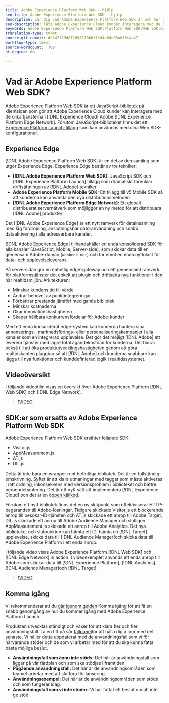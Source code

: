 ```yaml
---
title: Adobe Experience Platform Web SDK - hjälp
seo-title: Adobe Experience Platform Web SDK - hjälp
description: Lär dig vad Adobe Experience Platform Web SDK är och hur det kan användas.
seo-description: låta Adobe Experience Cloud kunder interagera med de olika tjänsterna i Experience Cloud.
keywords: Adobe Experience Platform Web SDK;Platform Web SDK;Web SDK;edge;Visitor.js;AppMeasurement.js;AT.js;DIL.js;web sdk;SDK;web SDK;Launch;launch
translation-type: tm+mt
source-git-commit: db742119d8f169817080f1fd4e0dc08a0f0faa47
workflow-type: tm+mt
source-wordcount: '708'
ht-degree: 0%

---
```



# Vad är Adobe Experience Platform Web SDK?

Adobe Experience Platform Web SDK är ett JavaScript-bibliotek på klientsidan som gör att Adobe Experience Cloud kunder kan interagera med de olika tjänsterna i [!DNL Experience Cloud] Adobe [!DNL Experience Platform Edge Network]. Förutom JavaScript-biblioteket finns det ett [Experience Platform Launch-tillägg](https://docs.adobe.com/content/help/en/launch/using/extensions-ref/adobe-extension/aep-extension/overview.html) som kan användas med dina Web SDK-konfigurationer.

## Experience Edge

[!DNL Adobe Experience Platform Web SDK] är en del av den samling som utgör Experience Edge. Experience Edge består av tre tekniker:

* **[!DNL Adobe Experience Platform Web SDK]:** JavaScript SDK och [!DNL Experience Platform Launch] tillägg som dramatiskt förenklar driftsättningen av [!DNL Adobe] tekniker
* **Adobe Experience Platform Mobile SDK:** Ett tillägg till v5 Mobile SDK så att kunderna kan använda den nya distributionsmetoden
* **[!DNL Adobe Experience Platform Edge Network]:** Ett globalt distribuerat servernätverk som möjliggör en ny metod för att distribuera [!DNL Adobe] produkter

Det [!DNL Adobe Experience Edge] är ett nytt ramverk för datainsamling med låg fördröjning, anslutningsbar datoranvändning och snabb dataaktivering i alla adresserbara kanaler.

[!DNL Adobe Experience Edge] tillhandahåller en enda konsoliderad SDK för alla kanaler (JavaScript, Mobile, Server-side), som skickar data till en gemensam Adobe-domän (`adobedc.net`) och tar emot en enda nyttolast för data- och upplevelseleverans.

På serversidan gör en enhetlig edge-gateway och ett gemensamt ramverk för plattformstjänster det enkelt att plugin och driftsätta nya funktioner i den här realtidsmiljön.  Arkitekturen:

* Minskar kundens tid till värde
* Ändrar behovet av punktintegreringar
* Förbättrar prestanda jämfört med gamla bibliotek
* Minskar kostnaderna
* Ökar innovationshastigheten
* Skapar hållbara konkurrensfördelar för Adobe-kunder

Med ett enda konsoliderat edge-system kan kunderna hantera sina annonserings-, marknadsförings- eller personaliseringskampanjer i alla kanaler som en integrerad upplevelse.  Det gör det möjligt [!DNL Adobe] att leverera tjänster med lägre total ägandekostnad för kunderna.  Det bidrar också till att öka produktutvecklingshastigheten genom att göra realtidskanten pluggbar så att [!DNL Adobe] och kunderna snabbare kan lägga till nya funktioner och kunddefinierad logik i realtidssystemet.

## Videoöversikt

I följande videofilm visas en översikt över Adobe Experience Platform [!DNL Web SDK] och [!DNL Edge Network].

>[!VIDEO](https://video.tv.adobe.com/v/34141?quality=12&learn=on)

## SDK:er som ersatts av Adobe Experience Platform Web SDK

Adobe Experience Platform Web SDK ersätter följande SDK:

* Visitor.js
* AppMeasurement.js
* AT.js
* DIL.js

Detta är inte bara en wrapper runt befintliga bibliotek. Det är en fullständig omskrivning. Syftet är att klara utmaningar med taggar som måste aktiveras i rätt ordning, inkonsekvens med versionsproblem i biblioteket och bättre beroendehantering. Det är ett nytt sätt att implementera [!DNL Experience Cloud] och det är en [öppen källkod](https://github.com/adobe/alloy).

Förutom ett nytt bibliotek finns det en ny slutpunkt som effektiviserar HTTP-begäranden till Adobe-lösningar. Tidigare skickade Visitor.js ett blockerande anrop till besökar-ID-tjänsten och AT.js skickade ett anrop till Adobe Target, DIL.js skickade ett anrop till Adobe Audience Manager och slutligen AppMeasurement.js skickade ett anrop till Adobe Analytics. Det nya biblioteket och slutpunkten kan hämta ett ID, hämta en [!DNL Target] upplevelse, skicka data till [!DNL Audience Manager]och skicka data till Adobe Experience Platform i ett enda anrop.

I följande video visas Adobe Experience Platform [!DNL Web SDK] och [!DNL Edge Network] in action. I videoexemplet används ett enda anrop till Adobe som skickar data till [!DNL Experience Platform], [!DNL Analytics], [!DNL Audience Manager]och [!DNL Target].

>[!VIDEO](https://video.tv.adobe.com/v/34148?quality=12&learn=on)

## Komma igång

Vi rekommenderar att du [går igenom guiden](consent/iab-tcf/with-launch.md) Komma igång för att få en snabb genomgång av hur du kommer igång med Adobe Experience Platform Launch.

Produkten utvecklas ständigt och växer för att klara fler och fler användningsfall. Ta en titt på vår [fallpanel](https://github.com/adobe/alloy/projects/5)för att hålla dig à jour med det senaste. Vi håller detta uppdaterat med de användningsfall som vi för närvarande stöder och de som vi arbetar med för att du ska kunna fatta bästa möjliga beslut.

* **Användningsfall som ännu inte stöds:** Det här är användningsfall som ligger på vår färdplan och som ska stödjas i framtiden.
* **Pågående användningsfall:** Det här är de användningsområden som teamet arbetar med att slutföra för lansering.
* **Användningsexempel:** Det här är de användningsområden som stöds och som fungerar idag.
* **Användningsfall som vi inte stöder:** Vi har fattat ett beslut om att inte ge stöd.
